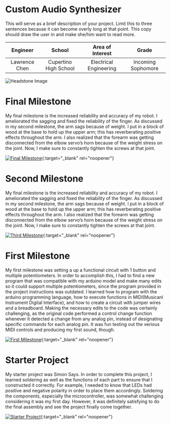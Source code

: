 ﻿# Custom Audio Synthesizer
This will serve as a brief description of your project. Limit this to three sentences because it can become overly long at that point. This copy should draw the user in and make she/him want to read more.

| **Engineer** | **School** | **Area of Interest** | **Grade** |
|:--:|:--:|:--:|:--:|
| Lawrence Chen | Cupertino High School | Electrical Engineering | Incoming Sophomore

![Headstone Image](https://photos.google.com/share/AF1QipP7_22Q3D-zpxco7W_U-vXEI7oBlBkMPE-CGVUpT0Cc0Vgh-Wigc7rzlNEuOBEoYQ/photo/AF1QipORDlr2NGT6qmcssf0eDHcMTKz7fFeKLUwF8kXX?key=NTU3UE9oUGgxbVNpZnltdVd0UTBJTC1DSlRnVmxn)
  
# Final Milestone
My final milestone is the increased reliability and accuracy of my robot. I ameliorated the sagging and fixed the reliability of the finger. As discussed in my second milestone, the arm sags because of weight. I put in a block of wood at the base to hold up the upper arm; this has reverberating positive effects throughout the arm. I also realized that the forearm was getting disconnected from the elbow servo’s horn because of the weight stress on the joint. Now, I make sure to constantly tighten the screws at that joint. 

[![Final Milestone](https://res.cloudinary.com/marcomontalbano/image/upload/v1612573869/video_to_markdown/images/youtube--F7M7imOVGug-c05b58ac6eb4c4700831b2b3070cd403.jpg )](https://www.youtube.com/watch?v=F7M7imOVGug&feature=emb_logo "Final Milestone"){:target="_blank" rel="noopener"}

# Second Milestone
My final milestone is the increased reliability and accuracy of my robot. I ameliorated the sagging and fixed the reliability of the finger. As discussed in my second milestone, the arm sags because of weight. I put in a block of wood at the base to hold up the upper arm; this has reverberating positive effects throughout the arm. I also realized that the forearm was getting disconnected from the elbow servo’s horn because of the weight stress on the joint. Now, I make sure to constantly tighten the screws at that joint.

[![Third Milestone](https://res.cloudinary.com/marcomontalbano/image/upload/v1612574014/video_to_markdown/images/youtube--y3VAmNlER5Y-c05b58ac6eb4c4700831b2b3070cd403.jpg)](https://www.youtube.com/watch?v=y3VAmNlER5Y&feature=emb_logo "Second Milestone"){:target="_blank" rel="noopener"}

# First Milestone
My first milestone was setting a up a functional circuit with 1 button and multiple potentiometers. In order to accomplish this, I had to find a new program that was compatible with my arduino model and make many edits so it could support multiple potentiometers, since the program provided in the project instructions was outdated. I learned how to program with the arduino programming language, how to execute functions in MIDI(Musicanl Instrument Digital Interface), and how to create a circuit with jumper wires and a breadboard. Making the necessary edits to the code was certainly challenging, as the original code performed a control change function whenever it detected a change from any analog pin, instead of designating specific commands for each analog pin. It was fun testing out the verious MIDI controls and producing my first sound, though.

[![First Milestone](https://img.youtube.com/vi/HvIb2GSrOdo/maxresdefault.jpg)](https://www.youtube.com/watch?v=HvIb2GSrOdo "First Milestone"){:target="_blank" rel="noopener"}

# Starter Project
My starter project was Simon Says. In order to complete this project, I learned soldering as well as the functions of each part to ensure that I constructed it correctly. For example, I needed to know that LEDs had positive and negative polarity in order to place them accordingly. Soldering the components, especially the microcontroller, was somewhat challenging considering it was my first day. However, it was definitely satisfying to do the final assembly and see the project finally come together.

[![Starter Project](https://img.youtube.com/vi/-b-rGRhXx58/maxresdefault.jpg)](https://www.youtube.com/watch?v=-b-rGRhXx58 "Starter Project"){:target="_blank" rel="noopener"}
